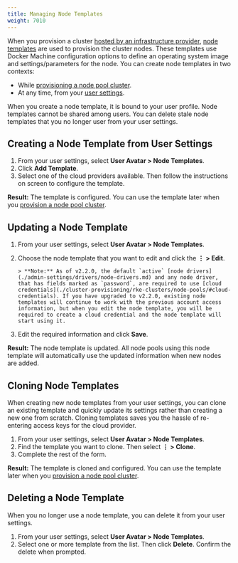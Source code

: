 ```yaml
---
title: Managing Node Templates
weight: 7010
---
```


When you provision a cluster [hosted by an infrastructure provider](./cluster-provisioning/rke-clusters/node-pools), [node templates](./cluster-provisioning/rke-clusters/node-pools/#node-templates) are used to provision the cluster nodes. These templates use Docker Machine configuration options to define an operating system image and settings/parameters for the node. You can create node templates in two contexts:

- While [provisioning a node pool cluster](./cluster-provisioning/rke-clusters/node-pools).
- At any time, from your [user settings](#creating-a-node-template-from-user-settings).

When you create a node template, it is bound to your user profile. Node templates cannot be shared among users. You can delete stale node templates that you no longer user from your user settings.

## Creating a Node Template from User Settings

1. From your user settings, select **User Avatar > Node Templates**.
1. Click **Add Template**.
1. Select one of the cloud providers available. Then follow the instructions on screen to configure the template.

**Result:** The template is configured. You can use the template later when you [provision a node pool cluster](./cluster-provisioning/rke-clusters/node-pools).

## Updating a Node Template

1. From your user settings, select **User Avatar > Node Templates**.
1. Choose the node template that you want to edit and click the **&#8942; > Edit**.

	   > **Note:** As of v2.2.0, the default `active` [node drivers](./admin-settings/drivers/node-drivers.md) and any node driver, that has fields marked as `password`, are required to use [cloud credentials](./cluster-provisioning/rke-clusters/node-pools/#cloud-credentials). If you have upgraded to v2.2.0, existing node templates will continue to work with the previous account access  information, but when you edit the node template, you will be required to create a cloud credential and the node template will start using it.

1. Edit the required information and click **Save**.

**Result:** The node template is updated. All node pools using this node template will automatically use the updated information when new nodes are added.

## Cloning Node Templates

When creating new node templates from your user settings, you can clone an existing template and quickly update its settings rather than creating a new one from scratch. Cloning templates saves you the hassle of re-entering access keys for the cloud provider.

1. From your user settings, select **User Avatar > Node Templates**.
1. Find the template you want to clone. Then select **&#8942; > Clone**.
1. Complete the rest of the form.

**Result:** The template is cloned and configured. You can use the template later when you [provision a node pool cluster](./cluster-provisioning/rke-clusters/node-pools).

## Deleting a Node Template

When you no longer use a node template, you can delete it from your user settings.

1. From your user settings, select **User Avatar > Node Templates**.
1. Select one or more template from the list. Then click **Delete**. Confirm the delete when prompted.
